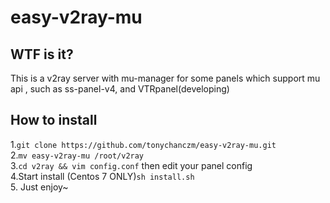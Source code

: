 # easy-v2ray-mu
## WTF is it?
This is a v2ray server with mu-manager for some panels which support mu api , such as ss-panel-v4, and VTRpanel(developing)
## How to install
1.` git clone https://github.com/tonychanczm/easy-v2ray-mu.git `    
2.`mv easy-v2ray-mu /root/v2ray`  
3.`cd v2ray && vim config.conf` then edit your panel config  
4.Start install (Centos 7 ONLY)`sh install.sh`  
5. Just enjoy~  
